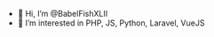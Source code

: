 - 👋 Hi, I’m @BabelFishXLII
- 👀 I’m interested in PHP, JS, Python, Laravel, VueJS

<!---
BabelFishXLII/BabelFishXLII is a ✨ special ✨ repository because its `README.md` (this file) appears on your GitHub profile.
You can click the Preview link to take a look at your changes.
--->
